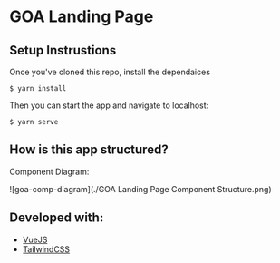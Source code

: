 # GOA Landing Page

## Setup Instrustions 

Once you've cloned this repo, install the dependaices

```
$ yarn install

```

Then you can start the app and navigate to localhost:

```
$ yarn serve

```


## How is this app structured?

Component Diagram:

![goa-comp-diagram](./GOA Landing Page Component Structure.png)

## Developed with:

* [VueJS](http://vuejs.org)
* [TailwindCSS](https://tailwindcss.com/docs/what-is-tailwind/)
